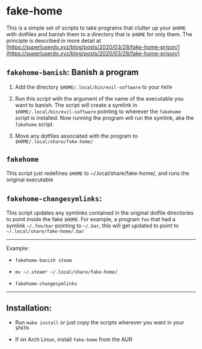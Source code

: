 # fake-home

This is a simple set of scripts to take programs that clutter up your `$HOME`
with dotfiles and banish them to a directory that is `$HOME` for only them. The
principle is described in more detail at
[https://superluserdo.xyz/blog/posts/2020/03/28/fake-home-prison/](https://superluserdo.xyz/blog/posts/2020/03/28/fake-home-prison/)

## `fakehome-banish`: Banish a program

1. Add the directory `$HOME/.local/bin/evil-software` to your `PATH`

2. Run this script with the argument of the name of the executable you want to
banish. The script will create a symlink in `$HOME/.local/bin/evil-software`
pointing to wherever the `fakehome` script is installed. Now running the program
will run the symlink, aka the `fakehome` script.

3. Move any dotfiles associated with the program to
   `$HOME/.local/share/fake-home/`

## `fakehome`

This script just redefines `$HOME` to ~/.local/share/fake-home/, and runs the
original executable

## `fakehome-changesymlinks`:

This script updates any symlinks contained in the original dotfile directories
to point inside the fake `$HOME`. For example, a program `foo` that had a
symlink `~/.foo/bar` pointing to `~/.bar`, this will get updated to point to
`~/.local/share/fake-home/.bar`

----

Example:

* `fakehome-banish steam`

* `mv ~/.steam* ~/.local/share/fake-home/`

* `fakehome-changesymlinks`

---- 

## Installation:

* Run `make install` or just copy the scripts wherever you want in your `$PATH`

* If on Arch Linux, install `fake-home` from the AUR
